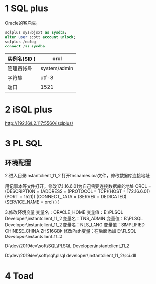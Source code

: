 # 1 SQL plus

Oracle的客户端。

```sql
sqlplus sys/bjsxt as sysdba;
alter user scott account unlock;
sqlplus /nolog
connect /as sysdba
```



| 实例名(SID ) | orcl         |
| ------------ | ------------ |
| 管理员帐号   | system/admin |
| 字符集       | utf-8        |
| 端口         | 1521         |



# 2 iSQL plus

http://192.168.2.117:5560/isqlplus/



# 3 PL SQL

## 环境配置

2.进入目录instantclient_11_2 打开tnsnames.ora文件，修改数据库连接地址

用记事本等文件打开，修改172.16.6.01为自己需要连接数据库的地址
ORCL =
(DESCRIPTION =
(ADDRESS = (PROTOCOL = TCP)(HOST = 172.16.6.01)(PORT = 1521))
(CONNECT_DATA =
(SERVER = DEDICATED)
(SERVICE_NAME = orcl)
)
)

3.修改环境变量
变量名：ORACLE_HOME 变量值：E:\PLSQL Developer\instantclient_11_2
变量名：TNS_ADMIN 变量值：E:\PLSQL Developer\instantclient_11_2
变量名：NLS_LANG 变量值：SIMPLIFIED CHINESE_CHINA.ZHS16GBK
修改Path变量：在后面添加 E:\PLSQL Developer\instantclient_11_2

D:\dev\2019dev\soft\SQL\PLSQL Developer\instantclient_11_2

D:\dev\2019dev\soft\sql\plsql developer\instantclient_11_2\oci.dll

# 4 Toad











